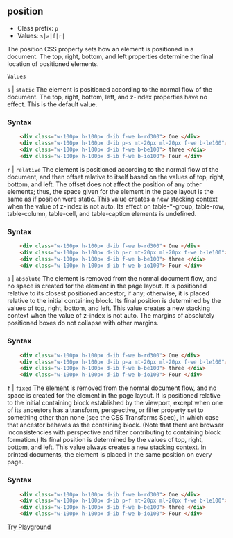 ## position
- Class prefix: `p`
- Values: `s|a|f|r|`

The position CSS property sets how an element is positioned in a document. The top, right, bottom, and left properties determine the final location of positioned elements.

`Values`

`s` | `static`
    The element is positioned according to the normal flow of the document. The top, right, bottom, left, and z-index properties have no effect. This is the default value.

### Syntax
```html
    <div class="w-100px h-100px d-ib f-we b-rd300"> One </div>
    <div class="w-100px h-100px d-ib p-s mt-20px ml-20px f-we b-le100"> Two </div>
    <div class="w-100px h-100px d-ib f-we b-be100"> three </div>
    <div class="w-100px h-100px d-ib f-we b-io100"> Four </div>
```

`r` | `relative`
The element is positioned according to the normal flow of the document, and then offset relative to itself based on the values of top, right, bottom, and left. The offset does not affect the position of any other elements; thus, the space given for the element in the page layout is the same as if position were static.
This value creates a new stacking context when the value of z-index is not auto. Its effect on table-*-group, table-row, table-column, table-cell, and table-caption elements is undefined.

### Syntax
```html
    <div class="w-100px h-100px d-ib f-we b-rd300"> One </div>
    <div class="w-100px h-100px d-ib p-r mt-20px ml-20px f-we b-le100"> Two </div>
    <div class="w-100px h-100px d-ib f-we b-be100"> three </div>
    <div class="w-100px h-100px d-ib f-we b-io100"> Four </div>
```

`a` | `absolute`
The element is removed from the normal document flow, and no space is created for the element in the page layout. It is positioned relative to its closest positioned ancestor, if any; otherwise, it is placed relative to the initial containing block. Its final position is determined by the values of top, right, bottom, and left.
This value creates a new stacking context when the value of z-index is not auto. The margins of absolutely positioned boxes do not collapse with other margins.

### Syntax
```html
    <div class="w-100px h-100px d-ib f-we b-rd300"> One </div>
    <div class="w-100px h-100px d-ib p-a mt-20px ml-20px f-we b-le100"> Two </div>
    <div class="w-100px h-100px d-ib f-we b-be100"> three </div>
    <div class="w-100px h-100px d-ib f-we b-io100"> Four </div>
```

`f` | `fixed`
The element is removed from the normal document flow, and no space is created for the element in the page layout. It is positioned relative to the initial containing block established by the viewport, except when one of its ancestors has a transform, perspective, or filter property set to something other than none (see the CSS Transforms Spec), in which case that ancestor behaves as the containing block. (Note that there are browser inconsistencies with perspective and filter contributing to containing block formation.) Its final position is determined by the values of top, right, bottom, and left.
This value always creates a new stacking context. In printed documents, the element is placed in the same position on every page.

### Syntax
```html
    <div class="w-100px h-100px d-ib f-we b-rd300"> One </div>
    <div class="w-100px h-100px d-ib p-f mt-20px ml-20px f-we b-le100"> Two </div>
    <div class="w-100px h-100px d-ib f-we b-be100"> three </div>
    <div class="w-100px h-100px d-ib f-we b-io100"> Four </div>
```
[Try Playground](../../../cssist/demo)
